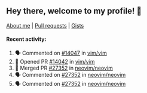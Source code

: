## Hey there, welcome to my profile! 👋

[About me](https://seandewar.github.io/)
 | [Pull requests](https://github.com/search?p=1&q=author%3Aseandewar+is%3Apr)
 | [Gists](https://gist.github.com/seandewar)

#### Recent activity:

<!--START_SECTION:activity-->
1. 🗣 Commented on [#14047](https://github.com/vim/vim/issues/14047#issuecomment-1949633828) in [vim/vim](https://github.com/vim/vim)
2. 💪 Opened PR [#14042](https://github.com/vim/vim/pull/14042) in [vim/vim](https://github.com/vim/vim)
3. 🎉 Merged PR [#27352](https://github.com/neovim/neovim/pull/27352) in [neovim/neovim](https://github.com/neovim/neovim)
4. 🗣 Commented on [#27352](https://github.com/neovim/neovim/pull/27352#issuecomment-1928586359) in [neovim/neovim](https://github.com/neovim/neovim)
5. 🗣 Commented on [#27352](https://github.com/neovim/neovim/pull/27352#issuecomment-1928514577) in [neovim/neovim](https://github.com/neovim/neovim)
<!--END_SECTION:activity-->
